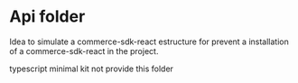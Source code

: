 # Api folder

Idea to simulate a commerce-sdk-react estructure for prevent a installation of a commerce-sdk-react in the project.

typescript minimal kit not provide this folder
